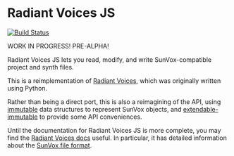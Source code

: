 Radiant Voices JS
=================

[![Build Status](https://travis-ci.org/metrasynth/radiant-voices-js.svg?branch=master)](https://travis-ci.org/metrasynth/radiant-voices-js)

WORK IN PROGRESS! PRE-ALPHA!

Radiant Voices JS lets you read, modify, and write SunVox-compatible
project and synth files.

This is a reimplementation of [Radiant Voices](https://github.com/metrasynth/radiant-voices/),
which was originally written using Python.

Rather than being a direct port, this is also a reimagining of the API,
using [immutable](https://www.npmjs.com/package/immutable) 
data structures to represent SunVox objects,
and [extendable-immutable](https://www.npmjs.com/package/extendable-immutable)
to provide some API conveniences.

Until the documentation for Radiant Voices JS is more complete,
you may find the [Radiant Voices docs](https://radiant-voices.rtfd.io/) useful.
In particular, it has detailed information about the
[SunVox file format](https://radiant-voices.readthedocs.io/en/latest/sunvox-file-format.html).
